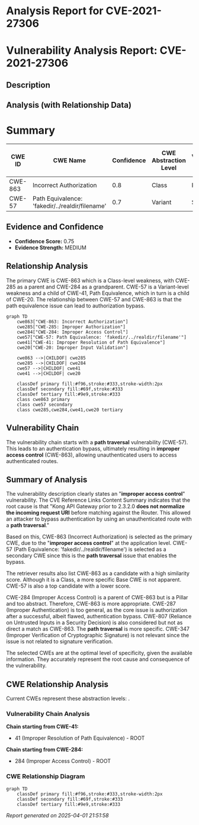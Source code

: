 # Analysis Report for CVE-2021-27306

# Vulnerability Analysis Report: CVE-2021-27306

## Description



## Analysis (with Relationship Data)

# Summary
| CWE ID | CWE Name | Confidence | CWE Abstraction Level | CWE Vulnerability Mapping Label | CWE-Vulnerability Mapping Notes |
|---|---|---|---|---|---|
| CWE-863 | Incorrect Authorization | 0.8 | Class | Primary | Allowed-with-Review |
| CWE-57 | Path Equivalence: 'fakedir/../realdir/filename' | 0.7 | Variant | Secondary | Allowed |

## Evidence and Confidence

*   **Confidence Score:** 0.75
*   **Evidence Strength:** MEDIUM

## Relationship Analysis
The primary CWE is CWE-863 which is a Class-level weakness, with CWE-285 as a parent and CWE-284 as a grandparent.
CWE-57 is a Variant-level weakness and a child of CWE-41, Path Equivalence, which in turn is a child of CWE-20.
The relationship between CWE-57 and CWE-863 is that the path equivalence issue can lead to authorization bypass.

```mermaid
graph TD
    cwe863["CWE-863: Incorrect Authorization"]
    cwe285["CWE-285: Improper Authorization"]
    cwe284["CWE-284: Improper Access Control"]
    cwe57["CWE-57: Path Equivalence: 'fakedir/../realdir/filename'"]
    cwe41["CWE-41: Improper Resolution of Path Equivalence"]
    cwe20["CWE-20: Improper Input Validation"]
    
    cwe863 -->|CHILDOF| cwe285
    cwe285 -->|CHILDOF| cwe284
    cwe57 -->|CHILDOF| cwe41
    cwe41 -->|CHILDOF| cwe20
    
    classDef primary fill:#f96,stroke:#333,stroke-width:2px
    classDef secondary fill:#69f,stroke:#333
    classDef tertiary fill:#9e9,stroke:#333
    class cwe863 primary
    class cwe57 secondary
    class cwe285,cwe284,cwe41,cwe20 tertiary
```

## Vulnerability Chain
The vulnerability chain starts with a **path traversal** vulnerability (CWE-57). This leads to an authentication bypass, ultimately resulting in **improper access control** (CWE-863), allowing unauthenticated users to access authenticated routes.

## Summary of Analysis
The vulnerability description clearly states an "**improper access control**" vulnerability. The CVE Reference Links Content Summary indicates that the root cause is that "Kong API Gateway prior to 2.3.2.0 **does not normalize the incoming request URI** before matching against the Router. This allowed an attacker to bypass authentication by using an unauthenticated route with a **path traversal**."

Based on this, CWE-863 (Incorrect Authorization) is selected as the primary CWE, due to the "**improper access control**" at the application level.
CWE-57 (Path Equivalence: 'fakedir/../realdir/filename') is selected as a secondary CWE since this is the **path traversal** issue that enables the bypass.

The retriever results also list CWE-863 as a candidate with a high similarity score. Although it is a Class, a more specific Base CWE is not apparent.
CWE-57 is also a top candidate with a lower score.

CWE-284 (Improper Access Control) is a parent of CWE-863 but is a Pillar and too abstract. Therefore, CWE-863 is more appropriate.
CWE-287 (Improper Authentication) is too general, as the core issue is authorization after a successful, albeit flawed, authentication bypass.
CWE-807 (Reliance on Untrusted Inputs in a Security Decision) is also considered but not as direct a match as CWE-863. The **path traversal** is more specific.
CWE-347 (Improper Verification of Cryptographic Signature) is not relevant since the issue is not related to signature verification.

The selected CWEs are at the optimal level of specificity, given the available information. They accurately represent the root cause and consequence of the vulnerability.


## CWE Relationship Analysis

Current CWEs represent these abstraction levels: .


### Vulnerability Chain Analysis

**Chain starting from CWE-41:**
- 41 (Improper Resolution of Path Equivalence) - ROOT


**Chain starting from CWE-284:**
- 284 (Improper Access Control) - ROOT



### CWE Relationship Diagram

```mermaid
graph TD
    classDef primary fill:#f96,stroke:#333,stroke-width:2px
    classDef secondary fill:#69f,stroke:#333
    classDef tertiary fill:#9e9,stroke:#333
```



*Report generated on 2025-04-01 21:51:58*
